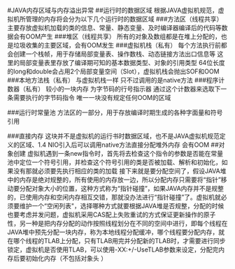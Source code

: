 #JAVA内存区域与内存溢出异常
##运行时的数据区域
根据JAVA虚拟机规范，虚拟机所管理的内存将会分为以下几个运行时的数据区域
###方法区（线程共享）
主要存放虚拟机加载的类的信息、常量、静态变量、及时编译器编译后的代码等数据会有OOM产生
###堆区（线程共享）
所有的对象及数组都是在堆上分配的，也是垃圾收集的主要区域，会有OOM发生
###虚拟机栈（私有）
每个方法执行前都会创建一个栈帧，用于存储局部变量表、操作数栈、动态链接方法出口信息等 这里的局部变量表里存放了编译期可知的基本数据类型、对象的引用类型 64位长度的long和double会占用2个局部变量空间（Slot），虚拟机栈会抛出SOF和OOM
###本地方法栈（私有）
与虚拟机栈一样 只不过调用的是native方法
###程序计数器（私有）
较小的一块内存 为字节码的行号指示器 通过这个计数器来选取下一条需要执行的字节码指令 唯一一块没有规定任何OOM的区域

###运行时常量池
方法区的一部分，用于存放编译时期生成的各种字面量和符号引用

###直接内存
这块并不是虚拟机的运行书时数据区域，也不是JAVA虚拟机规范定义的区域、1.4 NIO引入后可以调用native方法直接分配堆外内存 会有OOM
##对象创建
虚拟机遇到一条new指令时，首先将去检查这个指令的参数是否能在常量池中定位一个符号引用，并检查这个符号引用的类是否被加载、解析和初始化，如果没有那就必须要先执行相应的类的加载
接下来就是要分配空间了，假设JAVA堆中的内存是绝对规整的，所有使用的内存放一边，所以分配内存只需要将“指针”移动要分配对象大小的位置，这种方式称为“指针碰撞”，如果JAVA内存并不是规整的，已使用内存和空闲内存相互交错，那就没办法进行“指针碰撞”了。虚拟机就必须要维护一个“空闲列表"，选择哪种方式就要根据JAVA堆是否规整，分配的时候也要考虑并发问题，虚拟机采用CAS配上失败重试的方式保证更新操作的原子性，另一种是把内存分配的动作按照线程划分在不同的空间中进行，即每个线程在JAVA堆中预先分配一块内存，称为本地线程分配缓冲，哪个线程要分配内存，就在哪个线程的TLAB上分配，只有TLAB用完并分配新的TLAB时，才需要进行同步锁定，虚拟机是否使用TLAB，可以使用-XX:+/-UseTLAB参数来设定，分配完内存后要初始化内存（不包括对象头  ）